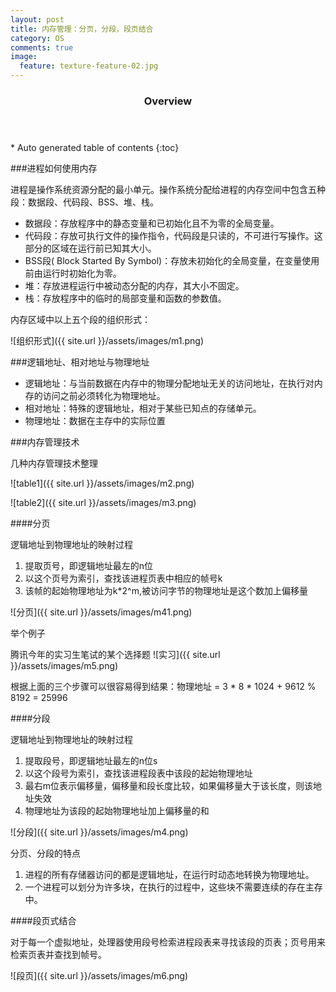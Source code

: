 ```yaml
---
layout: post
title: 内存管理：分页，分段，段页结合
category: OS
comments: true
image:
  feature: texture-feature-02.jpg
---
```


<section id="table-of-contents" class="toc">
  <header>
    <h3>Overview</h3>
  </header>
<div id="drawer" markdown="1">
*  Auto generated table of contents
{:toc}
</div>
</section>


###进程如何使用内存

进程是操作系统资源分配的最小单元。操作系统分配给进程的内存空间中包含五种段：数据段、代码段、BSS、堆、栈。

* 数据段：存放程序中的静态变量和已初始化且不为零的全局变量。
* 代码段：存放可执行文件的操作指令，代码段是只读的，不可进行写操作。这部分的区域在运行前已知其大小。
* BSS段( Block Started By Symbol)：存放未初始化的全局变量，在变量使用前由运行时初始化为零。
* 堆：存放进程运行中被动态分配的内存，其大小不固定。
* 栈：存放程序中的临时的局部变量和函数的参数值。

内存区域中以上五个段的组织形式：

![组织形式]({{ site.url }}/assets/images/m1.png)

###逻辑地址、相对地址与物理地址

* 逻辑地址：与当前数据在内存中的物理分配地址无关的访问地址，在执行对内存的访问之前必须转化为物理地址。
* 相对地址：特殊的逻辑地址，相对于某些已知点的存储单元。
* 物理地址：数据在主存中的实际位置

###内存管理技术

几种内存管理技术整理

![table1]({{ site.url }}/assets/images/m2.png)

![table2]({{ site.url }}/assets/images/m3.png)

####分页

逻辑地址到物理地址的映射过程

1. 提取页号，即逻辑地址最左的n位
2. 以这个页号为索引，查找该进程页表中相应的帧号k
3. 该帧的起始物理地址为k*2^m,被访问字节的物理地址是这个数加上偏移量

![分页]({{ site.url }}/assets/images/m41.png)

举个例子

腾讯今年的实习生笔试的某个选择题
![实习]({{ site.url }}/assets/images/m5.png)

根据上面的三个步骤可以很容易得到结果：物理地址 = 3 * 8 * 1024 + 9612 % 8192 = 25996


####分段

逻辑地址到物理地址的映射过程

1. 提取段号，即逻辑地址最左的n位s
2. 以这个段号为索引，查找该进程段表中该段的起始物理地址
3. 最右m位表示偏移量，偏移量和段长度比较，如果偏移量大于该长度，则该地址失效
4. 物理地址为该段的起始物理地址加上偏移量的和

![分段]({{ site.url }}/assets/images/m4.png)

分页、分段的特点

1. 进程的所有存储器访问的都是逻辑地址，在运行时动态地转换为物理地址。
2. 一个进程可以划分为许多块，在执行的过程中，这些块不需要连续的存在主存中。

####段页式结合

对于每一个虚拟地址，处理器使用段号检索进程段表来寻找该段的页表；页号用来检索页表并查找到帧号。

![段页]({{ site.url }}/assets/images/m6.png)
